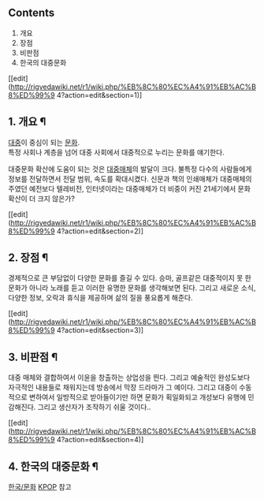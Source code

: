 ## Contents

    

1. 개요 
2. 장점 
3. 비판점 
4. 한국의 대중문화 

[[edit](http://rigvedawiki.net/r1/wiki.php/%EB%8C%80%EC%A4%91%EB%AC%B8%ED%99%9
4?action=edit&section=1)]

## 1. 개요 ¶

[대중](%EB%8C%80%EC%A4%91.md)이 중심이 되는 [문화](%EB%AC%B8%ED%99%94.md).  
특정 사회나 계층을 넘어 대중 사회에서 대중적으로 누리는 문화를 얘기한다.

  

대중문화 확산에 도움이 되는 것은 [대중매체](%EB%8C%80%EC%A4%91%EB%A7%A4%EC%B2%B4.md)의 발달이 크다.
불특정 다수의 사람들에게 정보를 전달하면서 전달 범위, 속도를 확대시켰다. 신문과 책의 인쇄매체가 대중매체의 주였던 예전보다 텔레비전,
인터넷이라는 대중매체가 더 비중이 커진 21세기에서 문화 확산이 더 크지 않은가?

  

[[edit](http://rigvedawiki.net/r1/wiki.php/%EB%8C%80%EC%A4%91%EB%AC%B8%ED%99%9
4?action=edit&section=2)]

## 2. 장점 ¶

경제적으로 큰 부담없이 다양한 문화를 즐길 수 있다. 승마, 골프같은 대중적이지 못 한 문화가 아니라 노래를 듣고 이러한 유명한 문화를
생각해보면 된다. 그리고 새로운 소식, 다양한 정보, 오락과 휴식을 제공하며 삶의 질을 풍요롭게 해준다.

  

[[edit](http://rigvedawiki.net/r1/wiki.php/%EB%8C%80%EC%A4%91%EB%AC%B8%ED%99%9
4?action=edit&section=3)]

## 3. 비판점 ¶

대중 매체와 결합하여서 이윤을 창출하는 상업성을 띈다. 그리고 예술적인 완성도보다 자극적인 내용들로 채워지는데 방송에서 막장 드라마가 그
예이다. 그리고 대중이 수동적으로 변하여서 일방적으로 받아들이기만 하면 문화가 획일화되고 개성보다 유행에 민감해진다. 그리고 생산자가
조작하기 쉬울 것이다..

  

[[edit](http://rigvedawiki.net/r1/wiki.php/%EB%8C%80%EC%A4%91%EB%AC%B8%ED%99%9
4?action=edit&section=4)]

## 4. 한국의 대중문화 ¶

[한국/문화](%ED%95%9C%EA%B5%AD/%EB%AC%B8%ED%99%94.md) [KPOP](KPOP.md) 참고

